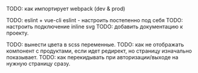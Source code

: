 TODO: как импортирует webpack (dev & prod)

TODO: eslint + vue-cli eslint - настроить постепенно под себя
TODO: настроить подключение inline svg
TODO: добавить документацию к проекту.

TODO: вынести цвета в scss переменные.
TODO: как не отображать компонент с продуктами, если идет редирект, но страницу изначально показывает.
TODO: как перекидывать при авторизации/выходе на нужную страницу сразу.
